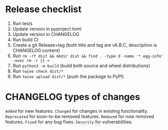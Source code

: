Release checklist
=================
1. Run tests
2. Update version in pyproject.toml
3. Update version in CHANGELOG
4. Run build CI
5. Create a git Release+tag (both title and tag are vA.B.C, description is CHANGELOG content)
6. Run `rm -rf dist && mkdir dist && find . -type d -name '*.egg-info' -exec rm -r {} +`
7. Run `python3 -m build` (build both source and wheel distributions)
8. Run `twine check dist/*`
9. Run `twine upload dist/*` (push the package to PyPI)

CHANGELOG types of changes
==========================
`Added`      for new features.
`Changed`    for changes in existing functionality.
`Deprecated` for soon-to-be removed features.
`Removed`    for now removed features.
`Fixed`      for any bug fixes.
`Security`   for vulnerabilities.
